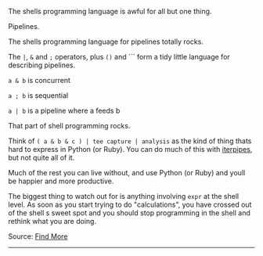 
The shells programming language is awful for all but one thing.

Pipelines.

The shells programming language for pipelines totally rocks.

The `|`, `&` and `;` operators, plus `()` and ``` form a tidy little language for describing pipelines.

`a & b` is concurrent

`a ; b` is sequential

`a | b` is a pipeline where a feeds b

That part of shell programming rocks.

Think of `( a & b & c ) | tee capture | analysis` as the kind of thing thats hard to express in Python (or Ruby). You can do much of this with [iterpipes](http://pypi.python.org/pypi/iterpipes), but not quite all of it.

Much of the rest you can live without, and use Python (or Ruby) and youll be happier and more productive.

The biggest thing to watch out for is anything involving `expr` at the shell level. As soon as you start trying to do "calculations", you have crossed out of the shell
s sweet spot and you should stop programming in the shell and rethink what you are doing.

Source: [Find More](https://stackoverflow.com/questions/2342894/why-and-when-to-use-the-shell-instead-of-ruby)

---
